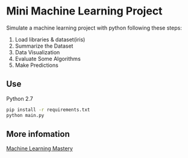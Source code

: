 # Mini Machine Learning Project

Simulate a machine learning project with python following these steps:

1. Load libraries & dataset(iris)
2. Summarize the Dataset
3. Data Visualization
4. Evaluate Some Algorithms
5. Make Predictions

## Use

Python 2.7

```bash
pip install -r requirements.txt
python main.py
```

## More infomation

[Machine Learning Mastery](https://machinelearningmastery.com/)
